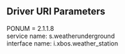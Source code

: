 ## Driver URI Parameters
PONUM = 2.1.1.8 <br />
service name: s.weatherunderground <br />
interface name: i.xbos.weather_station <br />